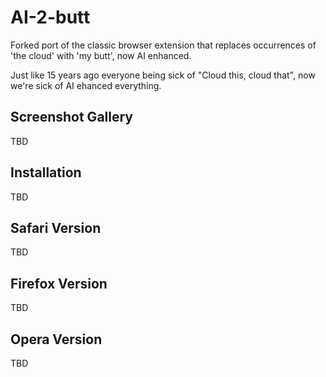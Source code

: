 AI-2-butt
=============

Forked port of the classic browser extension that replaces occurrences of 'the cloud' with 'my butt', now AI enhanced. 

Just like 15 years ago everyone being sick of "Cloud this, cloud that", now we're sick of AI ehanced everything. 

Screenshot Gallery
------------------
TBD

Installation
------------

TBD

Safari Version
--------------

TBD

Firefox Version
---------------

TBD

Opera Version
---------------

TBD
